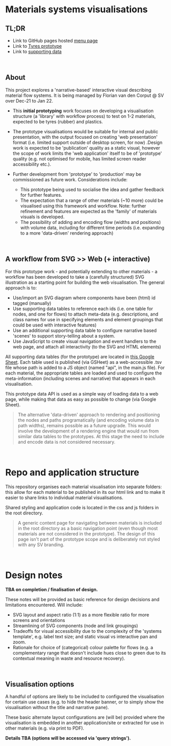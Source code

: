 # Materials systems visualisations
## TL;DR
- Link to GitHub pages hosted [menu page](https://sv-data-projects.github.io/materials-system)  
- Link to [Tyres prototype](https://sv-data-projects.github.io/materials-systems/tyres/)
- Link to [supporting data](https://docs.google.com/spreadsheets/d/1hrwNUVpjX_990lH1BuGyu3-8AxauoPYknTgJDSGfQ3I)

&nbsp;
## About
This project explores a 'narrative-based' interactive visual describing material flow systems. It is being  managed by Florian van den Corput @ SV over Dec-21 to Jan 22.

- This **initial prototyping** work focuses on developing a visualisation structure (a 'library' with workflow process) to test on 1-2 materials, expected to be tyres (rubber) and plastics. 

- The prototype visualisations would be suitable for internal and public presentation, with the output focused on creating 'web presentation' format  (i.e. limited support outside of desktop screen, for now) .Design work is expected to be 'publication' quality as a static visual, however the scope of work limits the 'web application' itself to be of 'prototype' quality (e.g. not optimised for mobile, has limited screen reader accessibility etc.). 

- Further development from 'prototype' to 'production' may be commissioned as future work. Considerations include: 

  - This prototype being used to socialise the idea and gather feedback for further features.
  - The expectation that a range of other materials (~10 more) could be visualised using this framework and workflow. Note: further refinement and features are expected as the 'family' of materials visuals is developed.
  - The possibility of adding and encoding flow (widths and positions) with volume data, including for different time periods (i.e. expanding to a more 'data-driven' rendering approach)

&nbsp;
## A workflow from SVG >> Web (+ interactive)

For this prototype work - and potentially extending to other materials - a workflow has been developed to take a (carefully structured) SVG illustration as a starting point for building the web visualisation.
The general approach is to:
  - Use/import an SVG diagram where components have been (html) id tagged (manually)
  - Use supporting data tables to reference each ids (i.e. one table for nodes,  and one for flows) to attach meta-data (e.g. descriptions, and class names for use in specifying elements and element groupings that could be used with interactive features) 
  - Use an additional supporting data table to configure narrative based 'scenes' to support story-telling about a system.
  - Use JavaScript to create visual navigation and event handlers to the web page, and attach all interactivity (to the SVG and HTML elements)

All supporting data tables (for the prototype) are located in [this Google Sheet](https://docs.google.com/spreadsheets/d/1hrwNUVpjX_990lH1BuGyu3-8AxauoPYknTgJDSGfQ3I). Each table used is published (via GSHeet) as a web-accessible .tsv file whose path is added to a JS object (named "api", in the main.js file). For each material, the appropriate tables are loaded and used to configure the meta-information (including scenes and narrative) that appears in each visualisation.

This prototype data API is used as a simple way of loading data to a web page, while making that data as easy as possible to change (via Google Sheet). 

> The alternative 'data-driven' approach to rendering and positioning  the nodes and paths programatically (and encoding volume data in path widths), remains possible as a future upgrade. This would involve the development of a rendering engine that would run from similar data tables to the prototypes. At this stage the need to include and encode data is not considered necessary.


&nbsp;
# Repo and application structure

This repository organises each material visualisation into separate folders: this allow for each material to be published in its our html link and to make it easier to share links to individual material visualisations. 

Shared styling and application code is located in the css and js folders in the root directory.

> A generic content page for navigating between materials is included in the root directory as a basic navigation point (even though most materials are not considered in the prototype). The design of this page isn't part of the prototype scope and is deliberately not styled with any SV branding.  

&nbsp;
# Design notes 
**TBA on completion / finalisation of design.** 

These notes will be provided as basic reference for design decisions and limitations encountered. Will include:
- SVG layout and aspect ratio (1:1) as a more flexible ratio for more screens and orientations
- Streamlining of SVG components (node and link groupings)
- Tradeoffs for visual accessibility due to the complexity of the 'systems template', e.g. label text size; and static visual vs interactive pan and zoom.
- Rationale for choice of (categorical) colour palette for flows (e.g. a complementary range that doesn't include hues close to green due to its contextual meaning in waste and resource recovery).

&nbsp;
## Visualisation options
A handful of options are likely to be included to configured the visualisation for certain use cases (e.g. to hide the header banner, or to simply show the visualisation without the title and narrative pane).

These basic alternate layout configurations are (will be) provided where the visualisation is embedded in another application/site or extracted for use in other materials (e.g. via print to PDF). 

**Details TBA (options will be accessed via 'query strings').**